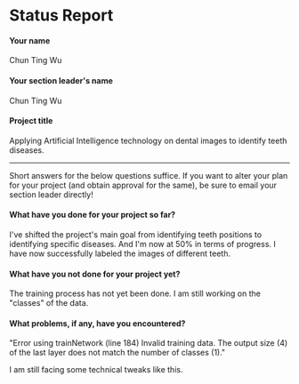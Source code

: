 # Status Report

#### Your name

Chun Ting Wu

#### Your section leader's name

Chun Ting Wu

#### Project title

Applying Artificial Intelligence technology on dental images to identify teeth diseases.

***

Short answers for the below questions suffice. If you want to alter your plan for your project (and obtain approval for the same), be sure to email your section leader directly!

#### What have you done for your project so far?

I've shifted the project's main goal from identifying teeth positions to identifying specific diseases. And I'm now at 50% in terms of progress. I have now successfully labeled the images of different teeth.

#### What have you not done for your project yet?

The training process has not yet been done. I am still working on the "classes" of the data.

#### What problems, if any, have you encountered?

"Error using trainNetwork (line 184)
Invalid training data. The output size (4) of the last layer does not match the number of classes (1)."

I am still facing some technical tweaks like this.